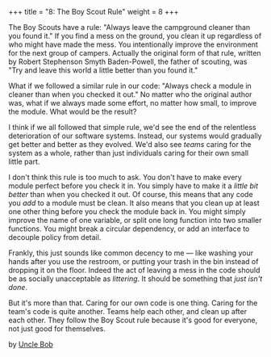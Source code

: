 +++
title = "8: The Boy Scout Rule"
weight = 8
+++

The Boy Scouts have a rule: "Always leave the campground cleaner than you found it." If you find a mess on the ground, you clean it up regardless of who might have made the mess. You intentionally improve the environment for the next group of campers. Actually the original form of that rule, written by Robert Stephenson Smyth Baden-Powell, the father of scouting, was "Try and leave this world a little better than you found it."

What if we followed a similar rule in our code: "Always check a module in cleaner than when you checked it out." No matter who the original author was, what if we always made some effort, no matter how small, to improve the module. What would be the result?

I think if we all followed that simple rule, we'd see the end of the relentless deterioration of our software systems. Instead, our systems would gradually get better and better as they evolved. We'd also see *teams* caring for the system as a whole, rather than just individuals caring for their own small little part.

I don't think this rule is too much to ask. You don't have to make every module perfect before you check it in. You simply have to make it a *little bit better* than when you checked it out. Of course, this means that any code you *add* to a module must be clean. It also means that you clean up at least one other thing before you check the module back in. You might simply improve the name of one variable, or split one long function into two smaller functions. You might break a circular dependency, or add an interface to decouple policy from detail.

Frankly, this just sounds like common decency to me — like washing your hands after you use the restroom, or putting your trash in the bin instead of dropping it on the floor. Indeed the act of leaving a mess in the code should be as socially unacceptable as *littering*. It should be something that *just isn't done*.

But it's more than that. Caring for our own code is one thing. Caring for the team's code is quite another. Teams help each other, and clean up after each other. They follow the Boy Scout rule because it's good for everyone, not just good for themselves.

by [Uncle Bob](http://programmer.97things.oreilly.com/wiki/index.php/Uncle_Bob)